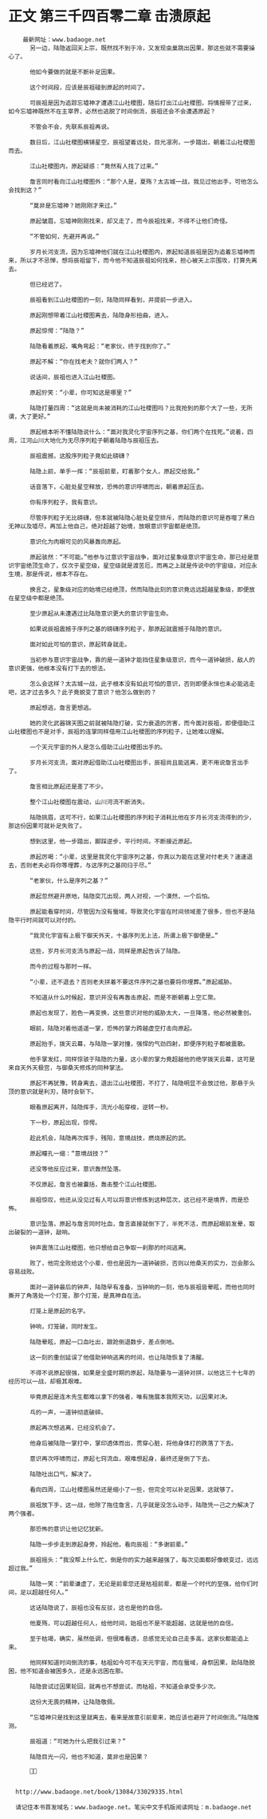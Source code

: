 # 正文 第三千四百零二章 击溃原起
        最新网址：www.badaoge.net
          另一边，陆隐返回天上宗，既然找不到于冷，又发现虫巢跳出因果，那这些就不需要操心了。
      
          他如今要做的就是不断补足因果。
      
          这个时间段，应该是辰祖碰到原起的时间了。
      
          可辰祖是因为追踪忘墟神才遭遇江山社稷图，随后打出江山社稷图，将情报带了过来，如今忘墟神既然不在主宰界，必然也逃脱了时间倒流，辰祖还会不会遭遇原起？
      
          不管会不会，先联系辰祖再说。
      
          数日后，江山社稷图横铺星空，辰祖望着远处，目光凛冽，一步踏出，朝着江山社稷图而去。
      
          江山社稷图内，原起疑惑：“竟然有人找了过来。”
      
          詹言同时看向江山社稷图外：“那个人是，夏殇？太古城一战，我见过他出手，可他怎么会找到这？”
      
          “莫非是忘墟神？她刚刚才来过。”
      
          原起皱眉，忘墟神刚刚找来，却又走了，而今辰祖找来，不得不让他们奇怪。
      
          “不管如何，先避开再说。”
      
          岁月长河支流，因为忘墟神他们就在江山社稷图内，原起知道辰祖是因为追着忘墟神而来，所以才不忌惮，想将辰祖留下，而今他不知道辰祖如何找来，担心被天上宗围攻，打算先离去。
      
          但已经迟了。
      
          辰祖看到江山社稷图的一刻，陆隐同样看到，并提前一步进入。
      
          原起刚想带着江山社稷图离去，陆隐身形扭曲，进入。
      
          原起惊愕：“陆隐？”
      
          陆隐看着原起，嘴角弯起：“老家伙，终于找到你了。”
      
          原起不解：“你在找老夫？就你们两人？”
      
          说话间，辰祖也进入江山社稷图。
      
          原起狞笑：“小辈，你可知这是哪里？”
      
          陆隐打量四周：“这就是尚未被消耗的江山社稷图吗？比我抢到的那个大了一些，无所谓，大了更好。”
      
          原起根本听不懂陆隐说什么：“面对我灵化宇宙序列之基，你们两个在找死。”说着，四周，江河山川大地化为无尽序列粒子朝着陆隐与辰祖压去。
      
          辰祖震撼，这股序列粒子竟如此磅礴？
      
          陆隐上前，单手一挥：“辰祖前辈，盯着那个女人，原起交给我。”
      
          话音落下，心脏处星空释放，恐怖的意识呼啸而出，朝着原起压去。
      
          你有序列粒子，我有意识。
      
          尽管序列粒子无比磅礴，但本就被陆隐心脏处星空排斥，而陆隐的意识可是吞噬了黑白无神以及墟尽，再加上他自己，绝对超越了始境，放眼意识宇宙都是绝顶。
      
          意识化为肉眼可见的风暴轰向原起。
      
          原起骇然：“不可能。”他参与过意识宇宙战争，面对过星象级意识宇宙生命，那已经是意识宇宙绝顶生命了，仅次于星空级，星空级就是渡苦厄，而再之上就是传说中的宇宙级，对应永生境，那是传说，根本不存在。
      
          换言之，星象级对应的始境已经绝顶，然而陆隐此刻的意识竟远远超越星象级，即便放在星空级中都是绝顶。
      
          至少原起从未遭遇过比陆隐意识更大的意识宇宙生命。
      
          如果说辰祖震撼于序列之基的磅礴序列粒子，那原起就震撼于陆隐的意识。
      
          面对如此可怕的意识，原起转身就走。
      
          当初参与意识宇宙战争，靠的是一道钟才能挡住星象级意识，而今一道钟破损，敌人的意识更强，他根本没有打下去的想法。
      
          怎么会这样？太古城一战，此子根本没有如此可怕的意识，否则即便永恒也未必能逃走吧，这才过去多久？此子竟蜕变了意识？他怎么做到的？
      
          原起想逃，詹言更想逃。
      
          她的灵化武器锦天图之前就被陆隐打破，实力衰退的厉害，而今面对辰祖，即便借助江山社稷图也不是对手，辰祖的连掌同样借用江山社稷图的序列粒子，让她难以理解。
      
          一个天元宇宙的外人是怎么借助江山社稷图出手的。
      
          岁月长河支流，面对原起借助江山社稷图出手，辰祖尚且能逃离，更不用说詹言出手了。
      
          詹言相比原起还是差了不少。
      
          整个江山社稷图在震动，山川河流不断消失。
      
          陆隐挑眉，这可不行，如果江山社稷图的序列粒子消耗比他在岁月长河支流得到的少，那这份因果可就补足失败了。
      
          想到这里，他一步踏出，脚踩逆步，平行时间，不断接近原起。
      
          原起厉喝：“小辈，这里是我灵化宇宙序列之基，你真以为能在这里对付老夫？速速退去，否则老夫必将你等埋葬，与这序列之基同归于尽。”
      
          “老家伙，什么是序列之基？”
      
          原起忽然避开原地，陆隐突兀出现，两人对视，一个漠然，一个后怕。
      
          原起能看穿时间，尽管因为没有蜃域，导致灵化宇宙在时间领域差了很多，但也不是陆隐平行时间就可以对付的。
      
          “我灵化宇宙有上极下御天外天，十基序列无上法，所谓上极下御便是…”
      
          这些，岁月长河支流与原起一战，同样是原起告诉了陆隐。
      
          而今的过程与那时一样。
      
          “小辈，还不退去？否则老夫拼着不要这件序列之基也要将你埋葬。”原起威胁。
      
          不知道从什么时候起，意识并没有再轰击原起，而是不断朝着上空汇聚。
      
          原起也发现了，脸色一再变换，这些意识对他的威胁太大，一旦降落，他必然被重创。
      
          眼前，陆隐对着他遥遥一掌，恐怖的掌力跨越虚空打击向原起。
      
          原起抬手，拨天云幕，与陆隐一掌对撞，强悍的气劲四射，即便序列粒子都被震散。
      
          他手掌发红，同样惊骇于陆隐的力量，这小辈的掌力竟超越他的绝学拨天云幕，这可是来自天外天极宫，与御桑天修炼的同种掌法。
      
          原起不再犹豫，转身离去，退出江山社稷图，不打了，陆隐明显不会放过他，那悬于头顶的意识就是利刃，随时会斩下。
      
          眼看原起离开，陆隐挥手，流光小船穿梭，逆转一秒。
      
          下一秒，原起出现，惊愕。
      
          趁此机会，陆隐再次挥手，残阳，意境战技，燃烧原起的武。
      
          原起瞳孔一缩：“意境战技？”
      
          还没等他反应过来，意识轰然坠落。
      
          不仅原起，詹言也被囊括，轰击整个江山社稷图。
      
          辰祖惊叹，他还从没见过有人可以将意识修炼到这种层次，这已经不是境界，而是恐怖。
      
          意识坠落，原起与詹言同时吐血，詹言直接就倒下了，半死不活，而原起眼前发晕，取出破裂的一道钟，敲响。
      
          钟声震荡江山社稷图，他只想给自己争取一刹那的时间逃离。
      
          败了，他完全败给这个小辈，但也是因为一道钟破损，否则以他桑天的实力，岂会那么容易战败。
      
          面对一道钟最后的钟声，陆隐早有准备，当钟响的一刻，他与辰祖皆晕眩，而他也同时撕开了角落处一个灯笼，那个灯笼，是真神自在法。
      
          灯笼上是原起的名字。
      
          钟响，灯笼破，同时发生。
      
          陆隐晕眩，原起一口血吐出，踉跄倒退数步，差点倒地。
      
          这一刻的重创延误了他借助钟响逃离的时间，也让陆隐恢复了清醒。
      
          不得不说原起很强，如果是全盛时期的原起，陆隐要与一道钟对拼，以他这三十七年的经历可以一战，却极其艰难。
      
          毕竟原起是连木先生都难以拿下的强者，唯有施展本我照天功，以因果对决。
      
          乓的一声，一道钟彻底破碎。
      
          原起再次想逃离，已经没机会了。
      
          他身后被陆隐一掌打中，掌印透体而出，贯穿心脏，将他身体打的跌落了下去。
      
          意识再次呼啸而过，原起七窍流血，艰难想起身，最终还是倒了下去。
      
          陆隐吐出口气，解决了。
      
          看向四周，江山社稷图虽然还是缩小了一些，但完全可以补足因果，这就够了。
      
          辰祖放下手，这一战，他除了拖住詹言，几乎就是没怎么动手，陆隐凭一己之力解决了两个强者。
      
          那恐怖的意识让他记忆犹新。
      
          陆隐一步步走到原起身旁，拎起他，看向辰祖：“多谢前辈。”
      
          辰祖摇头：“我没帮上什么忙，倒是你的实力越来越强了，每次见面都好像蜕变过，远远超过我。”
      
          陆隐一笑：“前辈谦虚了，无论是前辈您还是枯祖前辈，都是一个时代的至强，给你们时间，足以超越任何人。”
      
          这话陆隐说了，辰祖也没有反驳，这也是他的自信。
      
          他夏殇，可以超越任何人，给他时间，始祖也不是不能超越，这就是他的自信。
      
          至于枯竭，确实，虽然低调，但很难看透，总感觉无论自己走多高，这家伙都能追上来。
      
          他同样知道时间倒流的事，枯祖如今可不在天元宇宙，而在蜃域，身祭因果，助陆隐脱困，他不知道会被困多久，还是永远困在那。
      
          陆隐尝试过因果轮回，就再也不想尝试，而枯祖，不知道会承受多少次。
      
          这份大无畏的精神，让陆隐敬佩。
      
          “忘墟神只是找到这里就离去，看来是故意引前辈来，她应该也避开了时间倒流。”陆隐推测。
      
          辰祖道：“可她为什么把我引过来？”
      
          陆隐目光一闪，他也不知道，莫非也是因果？
      
          
      
      
      http://www.badaoge.net/book/13084/33029335.html
      
      请记住本书首发域名：www.badaoge.net。笔尖中文手机版阅读网址：m.badaoge.net